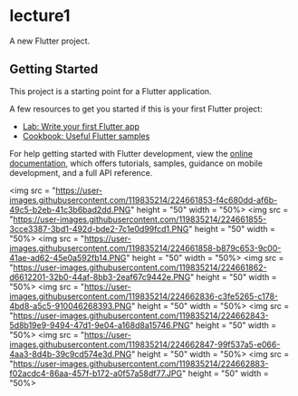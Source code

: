 # lecture1

A new Flutter project.

## Getting Started

This project is a starting point for a Flutter application.

A few resources to get you started if this is your first Flutter project:

- [Lab: Write your first Flutter app](https://docs.flutter.dev/get-started/codelab)
- [Cookbook: Useful Flutter samples](https://docs.flutter.dev/cookbook)

For help getting started with Flutter development, view the
[online documentation](https://docs.flutter.dev/), which offers tutorials,
samples, guidance on mobile development, and a full API reference.
<p> 
  
<img src = "https://user-images.githubusercontent.com/119835214/224661853-f4c680dd-af6b-49c5-b2eb-41c3b6bad2dd.PNG" height = "50" width = "50%>
<img src = "https://user-images.githubusercontent.com/119835214/224661855-3cce3387-3bd1-492d-bde2-7c1e0d99fcd1.PNG" height = "50" width = "50%>
<img src = "https://user-images.githubusercontent.com/119835214/224661858-b879c653-9c00-41ae-ad62-45e0a592fb14.PNG" height = "50" width = "50%>
<img src = "https://user-images.githubusercontent.com/119835214/224661862-d6612201-32b0-44af-8bb3-2eaf67c9442e.PNG" height = "50" width = "50%>
<img src = "https://user-images.githubusercontent.com/119835214/224662836-c3fe5265-c178-4bd8-a5c5-910046268393.PNG" height = "50" width = "50%>
<img src = "https://user-images.githubusercontent.com/119835214/224662843-5d8b19e9-9494-47d1-9e04-a168d8a15746.PNG" height = "50" width = "50%>
<img src = "https://user-images.githubusercontent.com/119835214/224662847-99f537a5-e066-4aa3-8d4b-39c9cd574e3d.PNG" height = "50" width = "50%>
<img src = "https://user-images.githubusercontent.com/119835214/224662883-f02acdc4-86aa-457f-b172-a0f57a58df77.JPG" height = "50" width = "50%>

</p>
